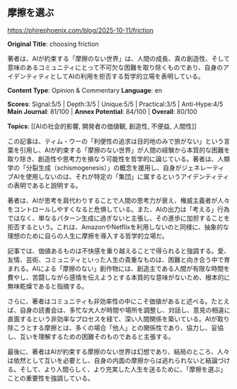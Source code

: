 ## 摩擦を選ぶ

https://phirephoenix.com/blog/2025-10-11/friction

**Original Title**: choosing friction

著者は、AIが約束する「摩擦のない世界」は、人間の成長、真の創造性、そして意味のあるコミュニティにとって不可欠な困難を取り除くものであり、自身のアイデンティティとしてAIの利用を拒否する哲学的立場を表明している。

**Content Type**: Opinion & Commentary
**Language**: en

**Scores**: Signal:5/5 | Depth:3/5 | Unique:5/5 | Practical:3/5 | Anti-Hype:4/5
**Main Journal**: 81/100 | **Annex Potential**: 84/100 | **Overall**: 80/100

**Topics**: [[AIの社会的影響, 開発者の価値観, 創造性, 不便益, 人間性]]

この記事は、ティム・ウーの「利便性の追求は目的地のみで旅がない」という言葉を引用し、AIが約束する「摩擦のない世界」が人間の経験から本質的な困難を取り除き、創造性や思考力を損なう可能性を哲学的に論じている。著者は、人類学の「分裂生成（schismogenesis）」の概念を援用し、自身がジェネレーティブAIを使用しないのは、それが特定の「集団」に属するというアイデンティティの表明であると説明する。

著者は、AIが思考を肩代わりすることで人間の思考力が衰え、権威主義者が人々をコントロールしやすくなると危惧している。また、AIの出力は「考える」行為ではなく、単なるパターン生成に過ぎないと主張し、その進歩に加担することを拒否するという。これは、AmazonやNetflixを利用しないのと同様に、抽象的な理想のために自らの人生に摩擦を導入する哲学的立場だ。

記事では、価値あるものは不快感を乗り越えることで得られると強調する。愛、友情、芸術、コミュニティといった人生の貴重なものは、困難と向き合う中で育まれる。AIによる「摩擦のない」創作物には、創造主である人間が有限な時間を費やし、苦闘しながら感情を伝えようとする本質的な意味がないため、根本的に無味乾燥であると指摘する。

さらに、著者はコミュニティも非効率性の中にこそ価値があると述べる。たとえば、自身の読書会は、多忙な大人が時間や場所を調整し、対話し、意見の相違に直面するという非効率なプロセスを経て、深い人間関係を築いている。AIが取り除こうとする摩擦とは、多くの場合「他人」との関係性であり、協力し、妥協し、互いを理解するための困難そのものであると主張する。

最後に、著者はAIが約束する摩擦のない世界は幻想であり、結局のところ、人々は依然として互いを必要とし、自身の内面の摩擦からは逃れられないと結論づける。そして、より人間らしく、より充実した人生を送るために、「摩擦を選ぶ」ことの重要性を強調している。